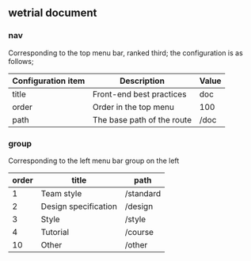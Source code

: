 ## wetrial document

### nav

Corresponding to the top menu bar, ranked third; the configuration is as follows;

| Configuration item | Description                | Value |
| ------------------ | -------------------------- | ----- |
| title              | Front-end best practices   | doc   |
| order              | Order in the top menu      | 100   |
| path               | The base path of the route | /doc  |

### group

Corresponding to the left menu bar group on the left

| order | title                | path      |
| ----- | -------------------- | --------- |
| 1     | Team style           | /standard |
| 2     | Design specification | /design   |
| 3     | Style                | /style    |
| 4     | Tutorial             | /course   |
| 10    | Other                | /other    |
